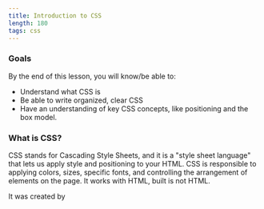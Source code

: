 ```yaml
---
title: Introduction to CSS
length: 180
tags: css
---
```


### Goals

By the end of this lesson, you will know/be able to:

* Understand what CSS is
* Be able to write organized, clear CSS
* Have an understanding of key CSS concepts, like positioning and the box model.

### What is CSS?

CSS stands for Cascading Style Sheets, and it is a "style sheet language" that lets us apply style and positioning to your HTML. CSS is responsible to applying colors, sizes, specific fonts, and controlling the arrangement of elements on the page. It works with HTML, built is not HTML.

It was created by 
